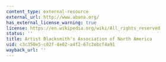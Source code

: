 ```yaml
---
content_type: external-resource
external_url: http://www.abana.org/
has_external_license_warning: true
license: https://en.wikipedia.org/wiki/All_rights_reserved
status: ''
title: Artist Blacksmith's Association of North America
uid: c3c350e5-c02f-4e02-a4f2-67c2ebcf4a91
wayback_url: ''
---
```

